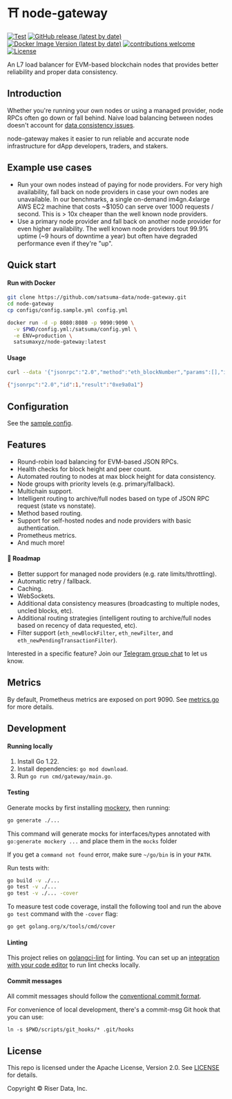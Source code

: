 # ⛩ node-gateway

[![Test](https://github.com/satsuma-xyz/node-gateway/actions/workflows/test.yml/badge.svg)](https://github.com/satsuma-xyz/node-gateway/actions/workflows/test.yml)
[![GitHub release (latest by date)](https://img.shields.io/github/v/release/satsuma-xyz/node-gateway)](https://github.com/satsuma-xyz/node-gateway/releases)
[![Docker Image Version (latest by date)](https://img.shields.io/docker/v/satsumaxyz/node-gateway?logo=docker)](https://hub.docker.com/r/satsumaxyz/node-gateway/tags)
[![contributions welcome](https://img.shields.io/badge/contributions-welcome-brightgreen.svg?style=flat)](https://github.com/satsuma-xyz/node-gateway/issues)
[![License](https://img.shields.io/badge/License-Apache_2.0-blue.svg)](https://github.com/satsuma-xyz/node-gateway/blob/main/LICENSE)

An L7 load balancer for EVM-based blockchain nodes that provides better
reliability and proper data consistency.

## Introduction

Whether you're running your own nodes or using a managed provider, node RPCs
often go down or fall behind. Naive load balancing between nodes doesn't
account for [data consistency issues](https://alchemy.com/blog/data-accuracy).

node-gateway makes it easier to run reliable and accurate node infrastructure
for dApp developers, traders, and stakers.

## Example use cases

- Run your own nodes instead of paying for node providers. For very high availability, fall back on node providers in case your own nodes are unavailable. In our benchmarks, a single on-demand im4gn.4xlarge AWS EC2 machine that costs ~$1050 can serve over 1000 requests / second. This is > 10x cheaper than the well known node providers.
- Use a primary node provider and fall back on another node provider for even higher availability. The well known node providers tout 99.9% uptime (~9 hours of downtime a year) but often have degraded performance even if they're "up".

## Quick start

#### Run with Docker

```sh
git clone https://github.com/satsuma-data/node-gateway.git
cd node-gateway
cp configs/config.sample.yml config.yml

docker run -d -p 8080:8080 -p 9090:9090 \
  -v $PWD/config.yml:/satsuma/config.yml \
  -e ENV=production \
  satsumaxyz/node-gateway:latest
```

#### Usage

```sh
curl --data '{"jsonrpc":"2.0","method":"eth_blockNumber","params":[],"id":1}' http://localhost:8080

{"jsonrpc":"2.0","id":1,"result":"0xe9a0a1"}
```

## Configuration

See the [sample config](/configs/config.sample.yml).

## Features

- Round-robin load balancing for EVM-based JSON RPCs.
- Health checks for block height and peer count.
- Automated routing to nodes at max block height for data consistency.
- Node groups with priority levels (e.g. primary/fallback).
- Multichain support.
- Intelligent routing to archive/full nodes based on type of JSON RPC request (state vs nonstate).
- Method based routing.
- Support for self-hosted nodes and node providers with basic authentication.
- Prometheus metrics.
- And much more!

#### 🔮 Roadmap

- Better support for managed node providers (e.g. rate limits/throttling).
- Automatic retry / fallback.
- Caching.
- WebSockets.
- Additional data consistency measures (broadcasting to multiple nodes, uncled blocks, etc).
- Additional routing strategies (intelligent routing to archive/full nodes based on recency of data requested, etc).
- Filter support (`eth_newBlockFilter`, `eth_newFilter`, and `eth_newPendingTransactionFilter`).

Interested in a specific feature? Join our [Telegram group chat](https://t.me/+9X-jV6P1z45hN2Ux) to let us know.

## Metrics

By default, Prometheus metrics are exposed on port 9090. See
[metrics.go](/internal/metrics/metrics.go) for more details.

## Development

#### Running locally

1. Install Go 1.22.
2. Install dependencies: `go mod download`.
3. Run `go run cmd/gateway/main.go`.

#### Testing

Generate mocks by first installing [mockery](https://github.com/vektra/mockery#installation), then running:

```sh
go generate ./...
```

This command will generate mocks for interfaces/types annotated with `go:generate mockery ...` and place them in the `mocks` folder

If you get a `command not found` error, make sure `~/go/bin` is in your `PATH`.

Run tests with:

```sh
go build -v ./...
go test -v ./...
go test -v ./... -cover
```

To measure test code coverage, install the following tool and run the above `go test` command with the `-cover` flag:
```sh
go get golang.org/x/tools/cmd/cover
```

#### Linting

This project relies on [golangci-lint](https://github.com/golangci/golangci-lint) for linting. You can set up an [integration with your code editor](https://golangci-lint.run/usage/integrations/) to run lint checks locally.

#### Commit messages

All commit messages should follow the [conventional commit format](https://conventionalcommits.org).

For convenience of local development, there's a commit-msg Git hook that you can use:

```
ln -s $PWD/scripts/git_hooks/* .git/hooks
```

## License

This repo is licensed under the Apache License, Version 2.0. See [LICENSE]() for details.

Copyright © Riser Data, Inc.
